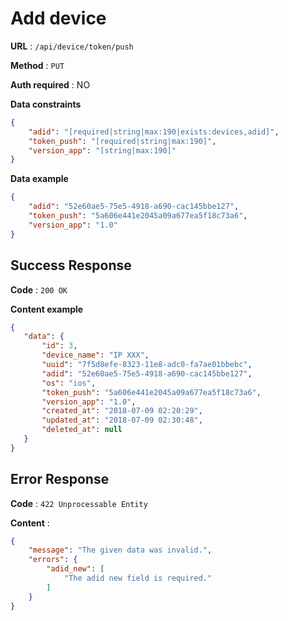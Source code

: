 # Add device


**URL** : `/api/device/token/push`

**Method** : `PUT`

**Auth required** : NO

**Data constraints**

```json
{
    "adid": "[required|string|max:190|exists:devices,adid]", 
    "token_push": "[required|string|max:190]",
    "version_app": "[string|max:190]"
}
```

**Data example**

```json
{
    "adid": "52e60ae5-75e5-4918-a690-cac145bbe127",
    "token_push": "5a606e441e2045a09a677ea5f18c73a6",
    "version_app": "1.0"
}
```

## Success Response

**Code** : `200 OK`

**Content example**

```json
{
   "data": {
       "id": 3,
       "device_name": "IP XXX",
       "uuid": "7f5d8efe-8323-11e8-adc0-fa7ae01bbebc",
       "adid": "52e60ae5-75e5-4918-a690-cac145bbe127",
       "os": "ios",
       "token_push": "5a606e441e2045a09a677ea5f18c73a6",
       "version_app": "1.0",
       "created_at": "2018-07-09 02:20:29",
       "updated_at": "2018-07-09 02:30:48",
       "deleted_at": null
   }
}
```

## Error Response

**Code** : `422 Unprocessable Entity`

**Content** :

```json
{
    "message": "The given data was invalid.",
    "errors": {
        "adid_new": [
            "The adid new field is required."
        ]
    }
}
```
